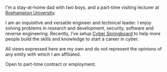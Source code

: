 I'm a stay-at-home dad with two boys, and a part-time visiting lecturer at [Roehampton University](https://www.roehampton.ac.uk/).

I am an inquisitive and versatile engineer and technical leader. I enjoy solving problems in research and development, security, software and reverse engineering. Recently, I’ve setup [Cyber Springboard](https://cyberspringboard.com/) to help more people build the skills and knowledge to start a career in cyber.

All views expressed here are my own and do not represent the opinions of any entity with which I am affiliated.

Open to part-time contract or employment.
